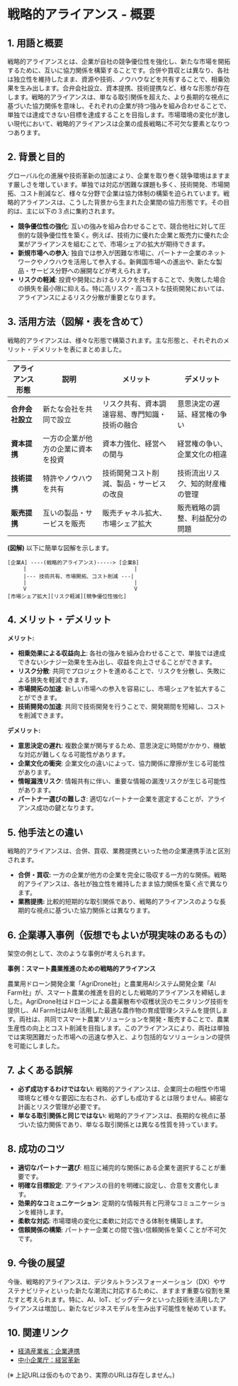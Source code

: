 # 戦略的アライアンス - 概要

## 1. 用語と概要

戦略的アライアンスとは、企業が自社の競争優位性を強化し、新たな市場を開拓するために、互いに協力関係を構築することです。合併や買収とは異なり、各社は独立性を維持したまま、資源や技術、ノウハウなどを共有することで、相乗効果を生み出します。合弁会社設立、資本提携、技術提携など、様々な形態が存在します。戦略的アライアンスは、単なる取引関係を超えた、より長期的な視点に基づいた協力関係を意味し、それぞれの企業が持つ強みを組み合わせることで、単独では達成できない目標を達成することを目指します。市場環境の変化が激しい現代において、戦略的アライアンスは企業の成長戦略に不可欠な要素となりつつあります。


## 2. 背景と目的

グローバル化の進展や技術革新の加速により、企業を取り巻く競争環境はますます厳しさを増しています。単独では対応が困難な課題も多く、技術開発、市場開拓、コスト削減など、様々な分野で企業は協力体制の構築を迫られています。戦略的アライアンスは、こうした背景から生まれた企業間の協力形態です。その目的は、主に以下の３点に集約されます。

* **競争優位性の強化**: 互いの強みを組み合わせることで、競合他社に対して圧倒的な競争優位性を築く。例えば、技術力に優れた企業と販売力に優れた企業がアライアンスを組むことで、市場シェアの拡大が期待できます。
* **新規市場への参入**: 独自では参入が困難な市場に、パートナー企業のネットワークやノウハウを活用して参入する。新興国市場への進出や、新たな製品・サービス分野への展開などが考えられます。
* **リスクの軽減**: 投資や開発におけるリスクを共有することで、失敗した場合の損失を最小限に抑える。特に高リスク・高コストな技術開発においては、アライアンスによるリスク分散が重要となります。


## 3. 活用方法（図解・表を含めて）

戦略的アライアンスは、様々な形態で構築されます。主な形態と、それぞれのメリット・デメリットを表にまとめました。

| アライアンス形態 | 説明 | メリット | デメリット |
|---|---|---|---|
| **合弁会社設立** | 新たな会社を共同で設立 | リスク共有、資本調達容易、専門知識・技術の融合 | 意思決定の遅延、経営権の争い |
| **資本提携** | 一方の企業が他方の企業に資本を投資 | 資本力強化、経営への関与 | 経営権の争い、企業文化の相違 |
| **技術提携** | 特許やノウハウを共有 | 技術開発コスト削減、製品・サービスの改良 | 技術流出リスク、知的財産権の管理 |
| **販売提携** | 互いの製品・サービスを販売 | 販売チャネル拡大、市場シェア拡大 | 販売戦略の調整、利益配分の問題 |


**(図解)**  以下に簡単な図解を示します。

```
[企業A] ----(戦略的アライアンス)-----> [企業B]
     |                                  |
     |--- 技術共有、市場開拓、コスト削減 ---|
     |                                  |
     V                                  V
[市場シェア拡大][リスク軽減][競争優位性強化]
```


## 4. メリット・デメリット

**メリット:**

* **相乗効果による収益向上**: 各社の強みを組み合わせることで、単独では達成できないシナジー効果を生み出し、収益を向上させることができます。
* **リスク分散**: 共同でプロジェクトを進めることで、リスクを分散し、失敗による損失を軽減できます。
* **市場開拓の加速**: 新しい市場への参入を容易にし、市場シェアを拡大することができます。
* **技術開発の加速**: 共同で技術開発を行うことで、開発期間を短縮し、コストを削減できます。


**デメリット:**

* **意思決定の遅れ**: 複数企業が関与するため、意思決定に時間がかかり、機敏な対応が難しくなる可能性があります。
* **企業文化の衝突**: 企業文化の違いによって、協力関係に摩擦が生じる可能性があります。
* **情報漏洩リスク**: 情報共有に伴い、重要な情報の漏洩リスクが生じる可能性があります。
* **パートナー選びの難しさ**: 適切なパートナー企業を選定することが、アライアンス成功の鍵となります。


## 5. 他手法との違い

戦略的アライアンスは、合併、買収、業務提携といった他の企業連携手法と区別されます。

* **合併・買収:** 一方の企業が他方の企業を完全に吸収する一方的な関係。戦略的アライアンスは、各社が独立性を維持したまま協力関係を築く点で異なります。
* **業務提携:** 比較的短期的な取引関係であり、戦略的アライアンスのような長期的な視点に基づいた協力関係とは異なります。


## 6. 企業導入事例（仮想でもよいが現実味のあるもの）

架空の例として、次のような事例が考えられます。

**事例：スマート農業推進のための戦略的アライアンス**

農業用ドローン開発企業「AgriDrone社」と農業用AIシステム開発企業「AI Farm社」が、スマート農業の推進を目的とした戦略的アライアンスを締結しました。AgriDrone社はドローンによる農薬散布や収穫状況のモニタリング技術を提供し、AI Farm社はAIを活用した最適な農作物の育成管理システムを提供します。両社は、共同でスマート農業ソリューションを開発・販売することで、農業生産性の向上とコスト削減を目指します。このアライアンスにより、両社は単独では実現困難だった市場への迅速な参入と、より包括的なソリューションの提供を可能にしました。


## 7. よくある誤解

* **必ず成功するわけではない**: 戦略的アライアンスは、企業同士の相性や市場環境など様々な要因に左右され、必ずしも成功するとは限りません。綿密な計画とリスク管理が必要です。
* **単なる取引関係と同じではない**:  戦略的アライアンスは、長期的な視点に基づいた協力関係であり、単なる取引関係とは異なる性質を持っています。


## 8. 成功のコツ

* **適切なパートナー選び**: 相互に補完的な関係にある企業を選択することが重要です。
* **明確な目標設定**: アライアンスの目的を明確に設定し、合意を文書化します。
* **効果的なコミュニケーション**: 定期的な情報共有と円滑なコミュニケーションを維持します。
* **柔軟な対応**: 市場環境の変化に柔軟に対応できる体制を構築します。
* **信頼関係の構築**: パートナー企業との間で強い信頼関係を築くことが不可欠です。


## 9. 今後の展望

今後、戦略的アライアンスは、デジタルトランスフォーメーション（DX）やサステナビリティといった新たな潮流に対応するために、ますます重要な役割を果たすと考えられます。特に、AI、IoT、ビッグデータといった技術を活用したアライアンスは増加し、新たなビジネスモデルを生み出す可能性を秘めています。


## 10. 関連リンク

* [経済産業省：企業連携](仮のURL)
* [中小企業庁：経営革新](仮のURL)


(※ 上記URLは仮のものであり、実際のURLは存在しません。)
